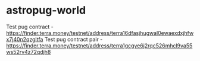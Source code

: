 # astropug-world

Test pug contract - https://finder.terra.money/testnet/address/terra16dfasjhugwal0ewaexdxjhfwx7j40n2qzgltfa
Test pug contract pair - https://finder.terra.money/testnet/address/terra1gcgye6j2rqc526mhcl9va55ws52rv4z72qdjh8